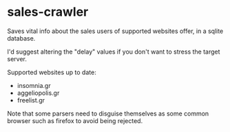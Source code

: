 # sales-crawler
Saves vital info about the sales users of supported websites offer, in a sqlite database.

I'd suggest altering the "delay" values if you don't want to stress the target server.

Supported websites up to date:
* insomnia.gr
* aggeliopolis.gr
* freelist.gr

Note that some parsers need to disguise themselves as some common browser such as firefox to avoid being rejected.
